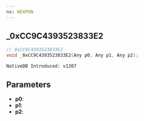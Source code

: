 ```yaml
---
ns: WEAPON
---
```

## _0xCC9C4393523833E2

```c
// 0xCC9C4393523833E2
void _0xCC9C4393523833E2(Any p0, Any p1, Any p2);
```

```
NativeDB Introduced: v1207
```

## Parameters
* **p0**:
* **p1**:
* **p2**:
